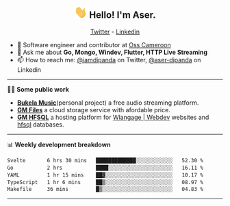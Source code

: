 <h2 align="center"> <img src="https://github.com/gabriel-TheCode/gabriel-TheCode/blob/master/gifs/Hi.gif" width="30px"> Hello! I'm Aser.</h2>
<p align="center">
  <a href="https://twitter.com/iamdipanda">Twitter</a> - 
  <a href="https://www.linkedin.com/in/aser-dipanda/">Linkedin</a>
</p>


- 🔭 Software engineer and contributor at [Oss Cameroon](https://github.com/osscameroon)
- 💬 Ask me about **Go, Mongo, Windev, Flutter, HTTP Live Streaming**
- 📫 How to reach me: [@iamdipanda](https://twitter.com/iamdipanda) on Twitter, [@aser-dipanda](https://www.linkedin.com/in/aser-dipanda/) on Linkedin

-------

👨‍💻 **Some public work**

- **[Bukela Music](https://music.bukela.co)**(personal project) a free audio streaming platform. 
- **[GM Files](https://gamesmania.io)** a cloud storage service with afordable price.
- **[GM HFSQL](https://gamesmania.io)** a hosting platform for [Wlangage | Webdev](https://pcsoft.fr/webdev/index.html) websites and [hfsql](https://pcsoft.fr/accueilpub/hfsql.htm) databases.
-------

📊 **Weekly development breakdown**

<!--START_SECTION:waka-->

```txt
Svelte       6 hrs 30 mins   █████████████░░░░░░░░░░░░   52.30 %
Go           2 hrs           ████░░░░░░░░░░░░░░░░░░░░░   16.11 %
YAML         1 hr 15 mins    ██▓░░░░░░░░░░░░░░░░░░░░░░   10.17 %
TypeScript   1 hr 6 mins     ██▒░░░░░░░░░░░░░░░░░░░░░░   08.97 %
Makefile     36 mins         █▒░░░░░░░░░░░░░░░░░░░░░░░   04.83 %
```

<!--END_SECTION:waka-->

-------
